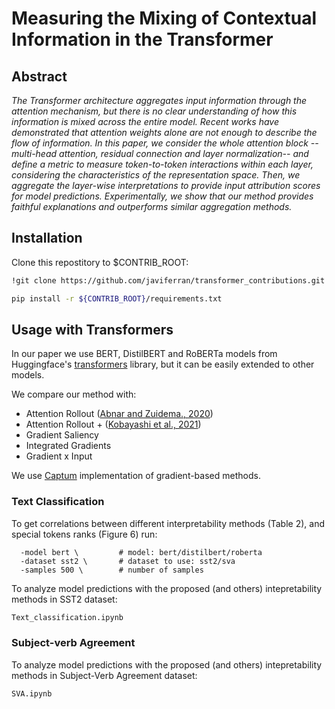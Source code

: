 # Measuring the Mixing of Contextual Information in the Transformer

## Abstract
<em>
The Transformer architecture aggregates input information through the attention mechanism, but there is no clear understanding of how this information is mixed across the entire model. Recent works have demonstrated that attention weights alone are not enough to describe the flow of information. In this paper, we consider the whole attention block --multi-head attention, residual connection and layer normalization-- and define a metric to measure token-to-token interactions within each layer, considering the characteristics of the representation space. Then, we aggregate the layer-wise interpretations to provide input attribution scores for model predictions. Experimentally, we show that our method provides faithful explanations and outperforms similar aggregation methods.
</em>

## Installation
Clone this repostitory to $CONTRIB_ROOT:
```bash
!git clone https://github.com/javiferran/transformer_contributions.git $CONTRIB_ROOT

pip install -r ${CONTRIB_ROOT}/requirements.txt
```

## Usage with Transformers

In our paper we use BERT, DistilBERT and RoBERTa models from Huggingface's [transformers](https://github.com/huggingface/transformers "Huggingface's transformers github") library, but it can be easily extended to other models.

We compare our method with:
- Attention Rollout ([Abnar and Zuidema., 2020](https://arxiv.org/pdf/2005.00928.pdf))
- Attention Rollout + ([Kobayashi et al., 2021](https://arxiv.org/pdf/2109.07152.pdf))
- Gradient Saliency
- Integrated Gradients
- Gradient x Input

We use [Captum](https://captum.ai/) implementation of gradient-based methods.

### Text Classification
To get correlations between different interpretability methods (Table 2), and special tokens ranks (Figure 6) run:
```baspython $CONTRIB_ROOT/src/correlations.py \
  -model bert \         # model: bert/distilbert/roberta
  -dataset sst2 \       # dataset to use: sst2/sva
  -samples 500 \        # number of samples
```
To analyze model predictions with the proposed (and others) intepretability methods in SST2 dataset:
```bash
Text_classification.ipynb
```
### Subject-verb Agreement
To analyze model predictions with the proposed (and others) intepretability methods in Subject-Verb Agreement dataset:

```bash
SVA.ipynb
```